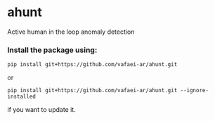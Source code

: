 # ahunt
Active human in the loop anomaly detection



### Install the package using:

``pip install git+https://github.com/vafaei-ar/ahunt.git``

or 

``pip install git+https://github.com/vafaei-ar/ahunt.git --ignore-installed``

if you want to update it.




